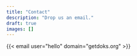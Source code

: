 ```yaml
---
title: "Contact"
description: "Drop us an email."
draft: true
images: []
---
```


{{< email user="hello" domain="getdoks.org" >}}
